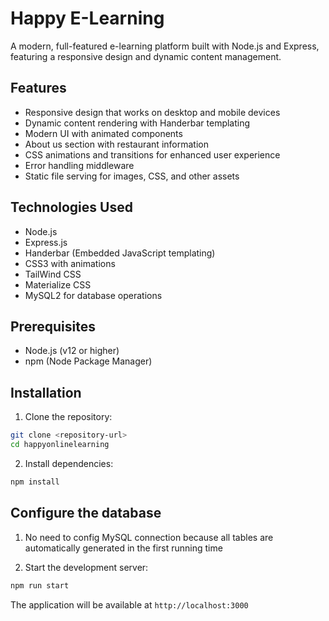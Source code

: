 # Happy E-Learning


A modern, full-featured e-learning platform built with Node.js and Express, featuring a responsive design and dynamic content management.

## Features

- Responsive design that works on desktop and mobile devices
- Dynamic content rendering with Handerbar templating
- Modern UI with animated components
- About us section with restaurant information
- CSS animations and transitions for enhanced user experience
- Error handling middleware
- Static file serving for images, CSS, and other assets

## Technologies Used

- Node.js
- Express.js
- Handerbar (Embedded JavaScript templating)
- CSS3 with animations
- TailWind CSS
- Materialize CSS
- MySQL2 for database operations

## Prerequisites

- Node.js (v12 or higher)
- npm (Node Package Manager)

## Installation

1. Clone the repository:
```bash
git clone <repository-url>
cd happyonlinelearning
```

2. Install dependencies:
```bash
npm install
```

## Configure the database
   1. No need to config MySQL connection because all tables are automatically generated in the first running time

   2. Start the development server:
   ```bash
   npm run start
   ```

   The application will be available at `http://localhost:3000`
